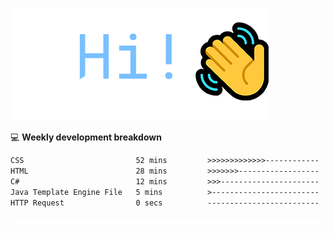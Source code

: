 ![Hi!](assets/images/hi.png)

💻 **Weekly development breakdown**
<!--START_SECTION:waka-->

```txt
CSS                         52 mins         >>>>>>>>>>>>>------------   51.92 %
HTML                        28 mins         >>>>>>>------------------   28.53 %
C#                          12 mins         >>>----------------------   12.32 %
Java Template Engine File   5 mins          >------------------------   05.45 %
HTTP Request                0 secs          -------------------------   00.76 %
```

<!--END_SECTION:waka-->

![footer](assets/images/footer.png)
